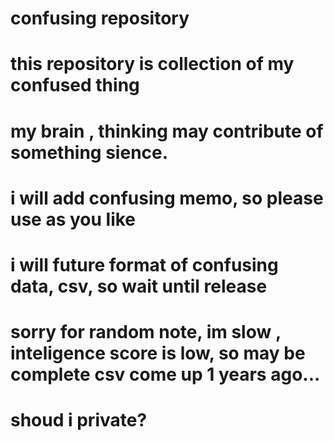 # confusing repository
# this repository is collection of my confused thing
# my brain , thinking may contribute of something sience.
# i will add confusing memo, so please use as you like
# i will future format of confusing data, csv, so wait until release
# sorry for random note, im slow , inteligence score is low, so may be complete csv come up 1 years ago...
# shoud i private?
